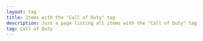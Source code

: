 ```yaml
---
layout: tag
title: Items with the "Call of Duty" tag
description: Just a page listing all items with the "Call of Duty" tag
tag: Call of Duty
---
```

